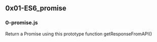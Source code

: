 ## 0x01-ES6_promise

### 0-promise.js

Return a Promise using this prototype function getResponseFromAPI()


